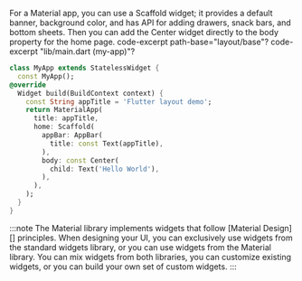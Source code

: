 For a Material app, you can use a Scaffold widget;
it provides a default banner, background color,
and has API for adding drawers, snack bars, and bottom sheets.
Then you can add the Center widget directly to the body
property for the home page.
code-excerpt path-base="layout/base"?
code-excerpt "lib/main.dart (my-app)"?
```dart
class MyApp extends StatelessWidget {
  const MyApp();
@override
  Widget build(BuildContext context) {
    const String appTitle = 'Flutter layout demo';
    return MaterialApp(
      title: appTitle,
      home: Scaffold(
        appBar: AppBar(
          title: const Text(appTitle),
        ),
        body: const Center(
          child: Text('Hello World'),
        ),
      ),
    );
  }
}
```
:::note
The Material library implements widgets that follow [Material
Design][] principles. When designing your UI, you can exclusively use
widgets from the standard widgets library, or you can use
widgets from the Material library. You can mix widgets from both
libraries, you can customize existing widgets,
or you can build your own set of custom widgets.
:::
